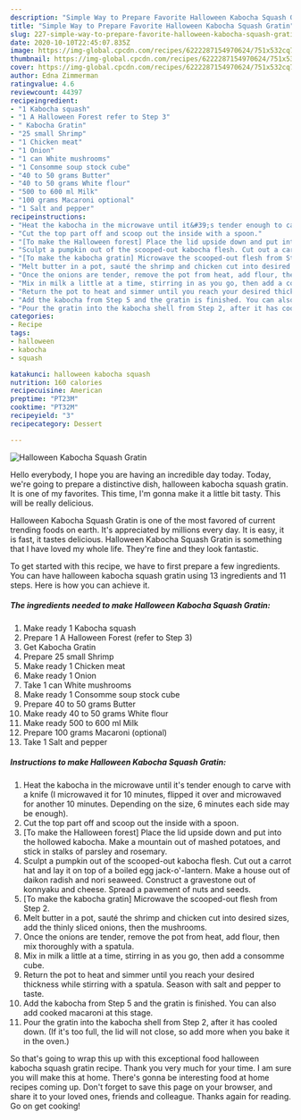 ```yaml
---
description: "Simple Way to Prepare Favorite Halloween Kabocha Squash Gratin"
title: "Simple Way to Prepare Favorite Halloween Kabocha Squash Gratin"
slug: 227-simple-way-to-prepare-favorite-halloween-kabocha-squash-gratin
date: 2020-10-10T22:45:07.835Z
image: https://img-global.cpcdn.com/recipes/6222287154970624/751x532cq70/halloween-kabocha-squash-gratin-recipe-main-photo.jpg
thumbnail: https://img-global.cpcdn.com/recipes/6222287154970624/751x532cq70/halloween-kabocha-squash-gratin-recipe-main-photo.jpg
cover: https://img-global.cpcdn.com/recipes/6222287154970624/751x532cq70/halloween-kabocha-squash-gratin-recipe-main-photo.jpg
author: Edna Zimmerman
ratingvalue: 4.6
reviewcount: 44397
recipeingredient:
- "1 Kabocha squash"
- "1 A Halloween Forest refer to Step 3"
- " Kabocha Gratin"
- "25 small Shrimp"
- "1 Chicken meat"
- "1 Onion"
- "1 can White mushrooms"
- "1 Consomme soup stock cube"
- "40 to 50 grams Butter"
- "40 to 50 grams White flour"
- "500 to 600 ml Milk"
- "100 grams Macaroni optional"
- "1 Salt and pepper"
recipeinstructions:
- "Heat the kabocha in the microwave until it&#39;s tender enough to carve with a knife (I microwaved it for 10 minutes, flipped it over and microwaved for another 10 minutes. Depending on the size, 6 minutes each side may be enough)."
- "Cut the top part off and scoop out the inside with a spoon."
- "[To make the Halloween forest] Place the lid upside down and put into the hollowed kabocha. Make a mountain out of mashed potatoes, and stick in stalks of parsley and rosemary."
- "Sculpt a pumpkin out of the scooped-out kabocha flesh. Cut out a carrot hat and lay it on top of a boiled egg jack-o&#39;-lantern. Make a house out of daikon radish and nori seaweed. Construct a gravestone out of konnyaku and cheese. Spread a pavement of nuts and seeds."
- "[To make the kabocha gratin] Microwave the scooped-out flesh from Step 2."
- "Melt butter in a pot, sauté the shrimp and chicken cut into desired sizes, add the thinly sliced onions, then the mushrooms."
- "Once the onions are tender, remove the pot from heat, add flour, then mix thoroughly with a spatula."
- "Mix in milk a little at a time, stirring in as you go, then add a consomme cube."
- "Return the pot to heat and simmer until you reach your desired thickness while stirring with a spatula. Season with salt and pepper to taste."
- "Add the kabocha from Step 5 and the gratin is finished. You can also add cooked macaroni at this stage."
- "Pour the gratin into the kabocha shell from Step 2, after it has cooled down. (If it&#39;s too full, the lid will not close, so add more when you bake it in the oven.)"
categories:
- Recipe
tags:
- halloween
- kabocha
- squash

katakunci: halloween kabocha squash 
nutrition: 160 calories
recipecuisine: American
preptime: "PT23M"
cooktime: "PT32M"
recipeyield: "3"
recipecategory: Dessert

---
```



![Halloween Kabocha Squash Gratin](https://img-global.cpcdn.com/recipes/6222287154970624/751x532cq70/halloween-kabocha-squash-gratin-recipe-main-photo.jpg)

Hello everybody, I hope you are having an incredible day today. Today, we're going to prepare a distinctive dish, halloween kabocha squash gratin. It is one of my favorites. This time, I'm gonna make it a little bit tasty. This will be really delicious.



Halloween Kabocha Squash Gratin is one of the most favored of current trending foods on earth. It's appreciated by millions every day. It is easy, it is fast, it tastes delicious. Halloween Kabocha Squash Gratin is something that I have loved my whole life. They're fine and they look fantastic.


To get started with this recipe, we have to first prepare a few ingredients. You can have halloween kabocha squash gratin using 13 ingredients and 11 steps. Here is how you can achieve it.

<!--inarticleads1-->

##### The ingredients needed to make Halloween Kabocha Squash Gratin:

1. Make ready 1 Kabocha squash
1. Prepare 1 A Halloween Forest (refer to Step 3)
1. Get  Kabocha Gratin
1. Prepare 25 small Shrimp
1. Make ready 1 Chicken meat
1. Make ready 1 Onion
1. Take 1 can White mushrooms
1. Make ready 1 Consomme soup stock cube
1. Prepare 40 to 50 grams Butter
1. Make ready 40 to 50 grams White flour
1. Make ready 500 to 600 ml Milk
1. Prepare 100 grams Macaroni (optional)
1. Take 1 Salt and pepper




<!--inarticleads2-->

##### Instructions to make Halloween Kabocha Squash Gratin:

1. Heat the kabocha in the microwave until it&#39;s tender enough to carve with a knife (I microwaved it for 10 minutes, flipped it over and microwaved for another 10 minutes. Depending on the size, 6 minutes each side may be enough).
1. Cut the top part off and scoop out the inside with a spoon.
1. [To make the Halloween forest] Place the lid upside down and put into the hollowed kabocha. Make a mountain out of mashed potatoes, and stick in stalks of parsley and rosemary.
1. Sculpt a pumpkin out of the scooped-out kabocha flesh. Cut out a carrot hat and lay it on top of a boiled egg jack-o&#39;-lantern. Make a house out of daikon radish and nori seaweed. Construct a gravestone out of konnyaku and cheese. Spread a pavement of nuts and seeds.
1. [To make the kabocha gratin] Microwave the scooped-out flesh from Step 2.
1. Melt butter in a pot, sauté the shrimp and chicken cut into desired sizes, add the thinly sliced onions, then the mushrooms.
1. Once the onions are tender, remove the pot from heat, add flour, then mix thoroughly with a spatula.
1. Mix in milk a little at a time, stirring in as you go, then add a consomme cube.
1. Return the pot to heat and simmer until you reach your desired thickness while stirring with a spatula. Season with salt and pepper to taste.
1. Add the kabocha from Step 5 and the gratin is finished. You can also add cooked macaroni at this stage.
1. Pour the gratin into the kabocha shell from Step 2, after it has cooled down. (If it&#39;s too full, the lid will not close, so add more when you bake it in the oven.)




So that's going to wrap this up with this exceptional food halloween kabocha squash gratin recipe. Thank you very much for your time. I am sure you will make this at home. There's gonna be interesting food at home recipes coming up. Don't forget to save this page on your browser, and share it to your loved ones, friends and colleague. Thanks again for reading. Go on get cooking!
